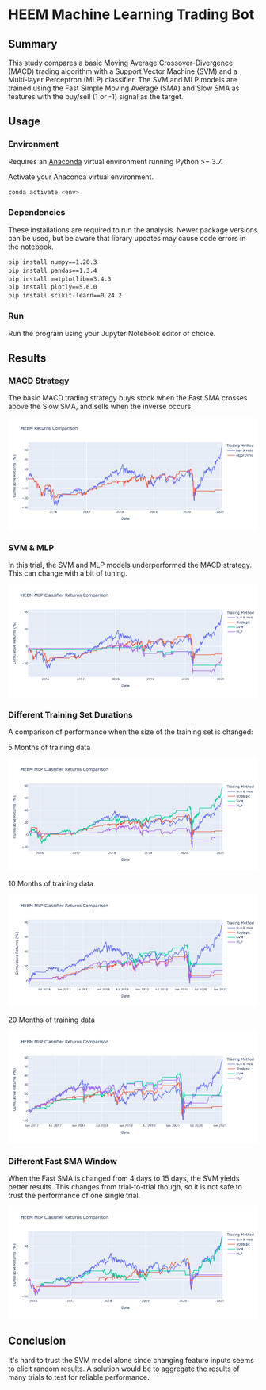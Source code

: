# HEEM Machine Learning Trading Bot

## Summary

This study compares a basic Moving Average Crossover-Divergence (MACD) trading algorithm with a Support Vector Machine (SVM) and a Multi-layer Perceptron (MLP) classifier. The SVM and MLP models are trained using the Fast Simple Moving Average (SMA) and Slow SMA as features with the buy/sell (1 or -1) signal as the target.

## Usage

### Environment

Requires an [Anaconda](https://www.anaconda.com/products/distribution) virtual environment running Python >= 3.7.

Activate your Anaconda virtual environment.
```sh
conda activate <env>
```

### Dependencies

These installations are required to run the analysis. Newer package versions can be used, but be aware that library updates may cause code errors in the notebook.

```sh
pip install numpy==1.20.3
pip install pandas==1.3.4
pip install matplotlib==3.4.3
pip install plotly==5.6.0
pip install scikit-learn==0.24.2
```

### Run

Run the program using your Jupyter Notebook editor of choice.

## Results

### MACD Strategy

The basic MACD trading strategy buys stock when the Fast SMA crosses above the Slow SMA, and sells when the inverse occurs.

![A chart displaying the MACD trading strategy vs a simple buy & hold strategy](images/heem-macd-returns.png)

### SVM & MLP

In this trial, the SVM and MLP models underperformed the MACD strategy. This can change with a bit of tuning.

![A chart displaying the SVM trading strategy](images/heem-mlp-returns.png)

### Different Training Set Durations

A comparison of performance when the size of the training set is changed:

5 Months of training data

![A chart displaying the SVM trading strategy](images/heem-all-returns-5mo.png)

10 Months of training data

![A chart displaying the SVM trading strategy](images/heem-all-returns-10mo.png)

20 Months of training data

![A chart displaying the SVM trading strategy](images/heem-all-returns-20mo.png)

### Different Fast SMA Window

When the Fast SMA is changed from 4 days to 15 days, the SVM yields better results. This changes from trial-to-trial though, so it is not safe to trust the performance of one single trial.

![A chart displaying the SVM trading strategy](images/heem-all-returns-15-100.png)

## Conclusion

It's hard to trust the SVM model alone since changing feature inputs seems to elicit random results. A solution would be to aggregate the results of many trials to test for reliable performance.